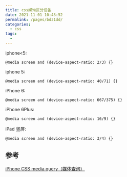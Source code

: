 ```yaml
---
title: css媒询区分设备
date: 2021-11-01 10:43:52
permalink: /pages/bd31dd/
categories:
  - css
tags:
  -
---
```


iphone<5:

```
@media screen and (device-aspect-ratio: 2/3) {}
```

iphone 5:

```
@media screen and (device-aspect-ratio: 40/71) {}
```

iPhone 6:

```
@media screen and (device-aspect-ratio: 667/375) {}
```

iPhone 6Plus:

```
@media screen and (device-aspect-ratio: 16/9) {}
```

iPad 竖屏:

```
@media screen and (device-aspect-ratio: 3/4) {}
```

## 参考

[iPhone CSS media query（媒体查询）](https://www.bbsmax.com/A/B0zqBBbnJv/)
